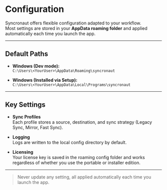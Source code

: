 # Configuration

Syncronaut offers flexible configuration adapted to your workflow.  
Most settings are stored in your **AppData roaming folder** and applied automatically each time you launch the app.

---

## Default Paths

- **Windows (Dev mode):**  
  `C:\Users\<YourUser>\AppData\Roaming\syncronaut`

- **Windows (Installed via Setup):**  
  `C:\Users\<YourUser>\AppData\Local\Programs\syncronaut`

---

## Key Settings

- **Sync Profiles**  
  Each profile stores a source, destination, and sync strategy (Legacy Sync, Mirror, Fast Sync).  
  

- **Logging**  
  Logs are written to the local config directory by default.  
 

- **Licensing**  
  Your license key is saved in the roaming config folder and works regardless of whether you use the portable or installer edition.

---
> Never update any setting, all applied automatically each time you launch the app.